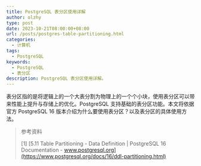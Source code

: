 ```yaml
---
title: PostgreSQL 表分区使用详解
author: olzhy
type: post
date: 2023-10-21T08:00:00+08:00
url: /posts/postgres-table-partitioning.html
categories:
  - 计算机
tags:
  - PostgreSQL
keywords:
  - PostgreSQL
  - 表分区
description: PostgreSQL 表分区使用详解。
---
```


表分区指的是将逻辑上的一个大表分割为物理上的一个个小块，使用表分区可以带来性能上提升与存储上的优化。PostgreSQL 支持基础的表分区功能。本文将依据官方 PostgreSQL 16 版本介绍为什么要使用表分区？以及表分区的具体使用方法。

> 参考资料
>
> [1] [5.11 Table Partitioning - Data Definition | PostgreSQL 16 Documentation - www.postgresql.org](https://www.postgresql.org/docs/16/ddl-partitioning.html)
